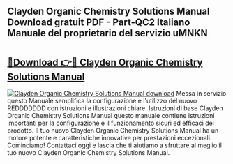 ## Clayden Organic Chemistry Solutions Manual Download gratuit PDF - Part-QC2 Italiano Manuale del proprietario del servizio uMNKN

# <h2><a href="http://dfd640.blite.top/?on=Clayden+Organic+Chemistry+Solutions+Manual">🔗Download 👉🔴 Clayden Organic Chemistry Solutions Manual</a></h2>

[![Clayden Organic Chemistry Solutions Manual download](https://i.imgur.com/lujVjoI.png)](http://dfd640.blite.top/?on=Clayden+Organic+Chemistry+Solutions+Manual)
Messa in servizio questo Manuale semplifica la configurazione e l'utilizzo del nuovo REDDDDDDD con istruzioni e illustrazioni chiare. Istruzioni di base Clayden Organic Chemistry Solutions Manual questo manuale contiene istruzioni importanti per la configurazione e il funzionamento sicuri ed efficaci del prodotto. Il tuo nuovo Clayden Organic Chemistry Solutions Manual ha un motore potente e caratteristiche innovative per prestazioni eccezionali. Cominciamo! Contattaci oggi e lascia che ti aiutiamo a sfruttare al meglio il tuo nuovo Clayden Organic Chemistry Solutions Manual.
